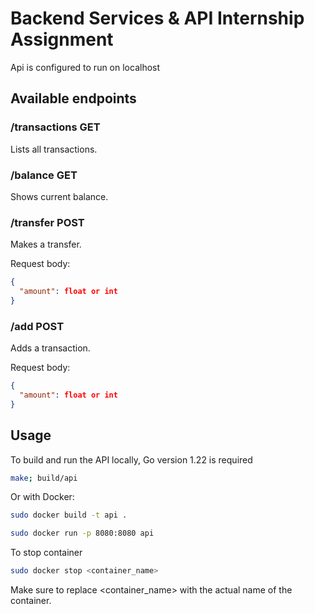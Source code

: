 # Backend Services & API Internship Assignment

Api is configured to run on localhost

## Available endpoints

### /transactions GET

Lists all transactions.

### /balance GET

Shows current balance.

### /transfer POST

Makes a transfer.

Request body:
```json
{
  "amount": float or int
}
```

### /add POST
Adds a transaction.

Request body:
```json
{
  "amount": float or int
}
```

## Usage
To build and run the API locally, Go version 1.22 is required
```bash
make; build/api
```

Or with Docker:
```bash
sudo docker build -t api .

sudo docker run -p 8080:8080 api
```

To stop container


```bash
sudo docker stop <container_name>
```
Make sure to replace <container_name> with the actual name of the container.
